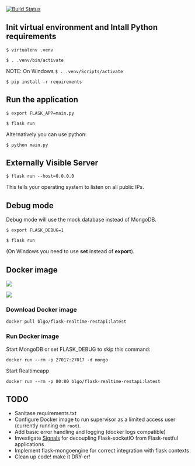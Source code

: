 [![Build Status](https://travis-ci.org/blgo/flask-realtime-restapi.svg?branch=master)](https://travis-ci.org/blgo/flask-realtime-restapi)

## Init virtual environment and Intall Python requirements
```
$ virtualenv .venv

$ . .venv/bin/activate
```

NOTE: On Windows ```$ . .venv/Scripts/activate```

```
$ pip install -r requirements
```

## Run the application
```
$ export FLASK_APP=main.py

$ flask run
```

Alternatively you can use python:

```$ python main.py```

## Externally Visible Server

```$ flask run --host=0.0.0.0```

This tells your operating system to listen on all public IPs.

## Debug mode

Debug mode will use the mock database instead of MongoDB.

```
$ export FLASK_DEBUG=1

$ flask run
```

(On Windows you need to use **set** instead of **export**).

## Docker image

[![](https://images.microbadger.com/badges/image/blgo/flask-realtime-restapi.svg)](https://microbadger.com/images/blgo/flask-realtime-restapi "Get your own image badge on microbadger.com")

[![](https://images.microbadger.com/badges/version/blgo/flask-realtime-restapi.svg)](https://microbadger.com/images/blgo/flask-realtime-restapi "Get your own version badge on microbadger.com")

### Download Docker image

```docker pull blgo/flask-realtime-restapi:latest```

### Run Docker image

Start MongoDB or set FLASK_DEBUG to skip this command:

```docker run --rm -p 27017:27017 -d mongo```

Start Realtimeapp

```docker run --rm -p 80:80 blgo/flask-realtime-restapi:latest```


## TODO
* Sanitase requirements.txt
* Configure Docker image to run supervisor as a limited access user (currently running on ```root```).
* Add basic error handling and logging (docker logs compatible)
* Investigate [Signals](http://flask.pocoo.org/docs/0.12/signals/#signals-and-flask-s-request-context) for decoupling Flask-socketIO from Flask-restful applications
* Implement flask-mongoengine for correct integration with flask contexts
* Clean up code! make it DRY-er!
